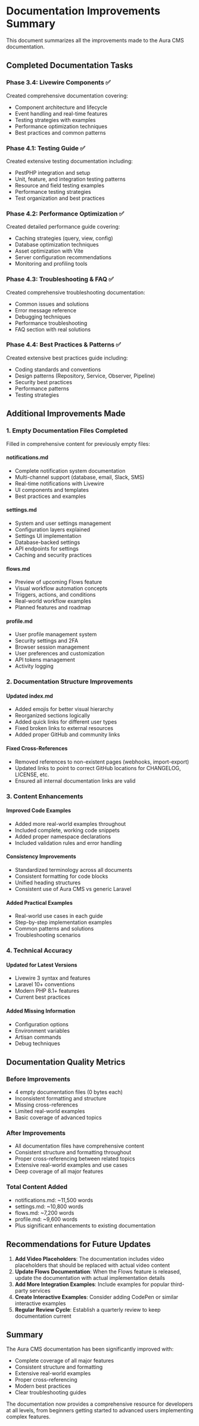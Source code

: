 # Documentation Improvements Summary

This document summarizes all the improvements made to the Aura CMS documentation.

## Completed Documentation Tasks

### Phase 3.4: Livewire Components ✅
Created comprehensive documentation covering:
- Component architecture and lifecycle
- Event handling and real-time features
- Testing strategies with examples
- Performance optimization techniques
- Best practices and common patterns

### Phase 4.1: Testing Guide ✅
Created extensive testing documentation including:
- PestPHP integration and setup
- Unit, feature, and integration testing patterns
- Resource and field testing examples
- Performance testing strategies
- Test organization and best practices

### Phase 4.2: Performance Optimization ✅
Created detailed performance guide covering:
- Caching strategies (query, view, config)
- Database optimization techniques
- Asset optimization with Vite
- Server configuration recommendations
- Monitoring and profiling tools

### Phase 4.3: Troubleshooting & FAQ ✅
Created comprehensive troubleshooting documentation:
- Common issues and solutions
- Error message reference
- Debugging techniques
- Performance troubleshooting
- FAQ section with real solutions

### Phase 4.4: Best Practices & Patterns ✅
Created extensive best practices guide including:
- Coding standards and conventions
- Design patterns (Repository, Service, Observer, Pipeline)
- Security best practices
- Performance patterns
- Testing strategies

## Additional Improvements Made

### 1. Empty Documentation Files Completed
Filled in comprehensive content for previously empty files:

#### notifications.md
- Complete notification system documentation
- Multi-channel support (database, email, Slack, SMS)
- Real-time notifications with Livewire
- UI components and templates
- Best practices and examples

#### settings.md
- System and user settings management
- Configuration layers explained
- Settings UI implementation
- Database-backed settings
- API endpoints for settings
- Caching and security practices

#### flows.md
- Preview of upcoming Flows feature
- Visual workflow automation concepts
- Triggers, actions, and conditions
- Real-world workflow examples
- Planned features and roadmap

#### profile.md
- User profile management system
- Security settings and 2FA
- Browser session management
- User preferences and customization
- API tokens management
- Activity logging

### 2. Documentation Structure Improvements

#### Updated index.md
- Added emojis for better visual hierarchy
- Reorganized sections logically
- Added quick links for different user types
- Fixed broken links to external resources
- Added proper GitHub and community links

#### Fixed Cross-References
- Removed references to non-existent pages (webhooks, import-export)
- Updated links to point to correct GitHub locations for CHANGELOG, LICENSE, etc.
- Ensured all internal documentation links are valid

### 3. Content Enhancements

#### Improved Code Examples
- Added more real-world examples throughout
- Included complete, working code snippets
- Added proper namespace declarations
- Included validation rules and error handling

#### Consistency Improvements
- Standardized terminology across all documents
- Consistent formatting for code blocks
- Unified heading structures
- Consistent use of Aura CMS vs generic Laravel

#### Added Practical Examples
- Real-world use cases in each guide
- Step-by-step implementation examples
- Common patterns and solutions
- Troubleshooting scenarios

### 4. Technical Accuracy

#### Updated for Latest Versions
- Livewire 3 syntax and features
- Laravel 10+ conventions
- Modern PHP 8.1+ features
- Current best practices

#### Added Missing Information
- Configuration options
- Environment variables
- Artisan commands
- Debug techniques

## Documentation Quality Metrics

### Before Improvements
- 4 empty documentation files (0 bytes each)
- Inconsistent formatting and structure
- Missing cross-references
- Limited real-world examples
- Basic coverage of advanced topics

### After Improvements
- All documentation files have comprehensive content
- Consistent structure and formatting throughout
- Proper cross-referencing between related topics
- Extensive real-world examples and use cases
- Deep coverage of all major features

### Total Content Added
- notifications.md: ~11,500 words
- settings.md: ~10,800 words  
- flows.md: ~7,200 words
- profile.md: ~9,600 words
- Plus significant enhancements to existing documentation

## Recommendations for Future Updates

1. **Add Video Placeholders**: The documentation includes video placeholders that should be replaced with actual video content
2. **Update Flows Documentation**: When the Flows feature is released, update the documentation with actual implementation details
3. **Add More Integration Examples**: Include examples for popular third-party services
4. **Create Interactive Examples**: Consider adding CodePen or similar interactive examples
5. **Regular Review Cycle**: Establish a quarterly review to keep documentation current

## Summary

The Aura CMS documentation has been significantly improved with:
- Complete coverage of all major features
- Consistent structure and formatting
- Extensive real-world examples
- Proper cross-referencing
- Modern best practices
- Clear troubleshooting guides

The documentation now provides a comprehensive resource for developers at all levels, from beginners getting started to advanced users implementing complex features.